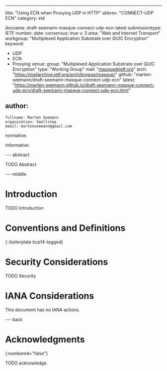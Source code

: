 ---
title: "Using ECN when Proxying UDP in HTTP"
abbrev: "CONNECT-UDP ECN"
category: std

docname: draft-seemann-masque-connect-udp-ecn-latest
submissiontype: IETF
number:
date:
consensus: true
v: 3
area: "Web and Internet Transport"
workgroup: "Multiplexed Application Substrate over QUIC Encryption"
keyword:
 - UDP
 - ECN
 - Proxying
venue:
  group: "Multiplexed Application Substrate over QUIC Encryption"
  type: "Working Group"
  mail: "masque@ietf.org"
  arch: "https://mailarchive.ietf.org/arch/browse/masque/"
  github: "marten-seemann/draft-seemann-masque-connect-udp-ecn"
  latest: "https://marten-seemann.github.io/draft-seemann-masque-connect-udp-ecn/draft-seemann-masque-connect-udp-ecn.html"

author:
 -
    fullname: Marten Seemann
    organization: Smallstep
    email: martenseemann@gmail.com

normative:

informative:


--- abstract

TODO Abstract


--- middle

# Introduction

TODO Introduction


# Conventions and Definitions

{::boilerplate bcp14-tagged}


# Security Considerations

TODO Security


# IANA Considerations

This document has no IANA actions.


--- back

# Acknowledgments
{:numbered="false"}

TODO acknowledge.
